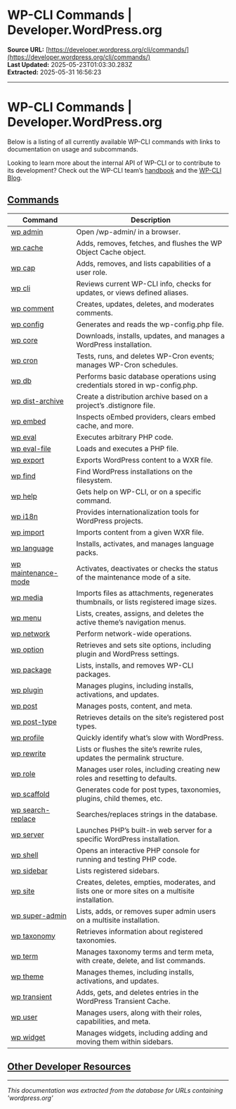 # WP-CLI Commands | Developer.WordPress.org

**Source URL:** [https://developer.wordpress.org/cli/commands/](https://developer.wordpress.org/cli/commands/)  
**Last Updated:** 2025-05-23T01:03:30.283Z  
**Extracted:** 2025-05-31 16:56:23

---

# WP-CLI Commands | Developer.WordPress.org

Below is a listing of all currently available WP-CLI commands with links to documentation on usage and subcommands.

Looking to learn more about the internal API of WP-CLI or to contribute to its development? Check out the WP-CLI team’s [handbook](https://make.wordpress.org/cli/handbook/) and the [WP-CLI Blog](https://make.wordpress.org/cli/).

## [Commands](#commands)

| Command | Description |
| --- | --- |
| [wp admin](https://developer.wordpress.org/cli/commands/admin/) | Open /wp-admin/ in a browser. |
| [wp cache](https://developer.wordpress.org/cli/commands/cache/) | Adds, removes, fetches, and flushes the WP Object Cache object. |
| [wp cap](https://developer.wordpress.org/cli/commands/cap/) | Adds, removes, and lists capabilities of a user role. |
| [wp cli](https://developer.wordpress.org/cli/commands/cli/) | Reviews current WP-CLI info, checks for updates, or views defined aliases. |
| [wp comment](https://developer.wordpress.org/cli/commands/comment/) | Creates, updates, deletes, and moderates comments. |
| [wp config](https://developer.wordpress.org/cli/commands/config/) | Generates and reads the wp-config.php file. |
| [wp core](https://developer.wordpress.org/cli/commands/core/) | Downloads, installs, updates, and manages a WordPress installation. |
| [wp cron](https://developer.wordpress.org/cli/commands/cron/) | Tests, runs, and deletes WP-Cron events; manages WP-Cron schedules. |
| [wp db](https://developer.wordpress.org/cli/commands/db/) | Performs basic database operations using credentials stored in wp-config.php. |
| [wp dist-archive](https://developer.wordpress.org/cli/commands/dist-archive/) | Create a distribution archive based on a project’s .distignore file. |
| [wp embed](https://developer.wordpress.org/cli/commands/embed-2/) | Inspects oEmbed providers, clears embed cache, and more. |
| [wp eval](https://developer.wordpress.org/cli/commands/eval/) | Executes arbitrary PHP code. |
| [wp eval-file](https://developer.wordpress.org/cli/commands/eval-file/) | Loads and executes a PHP file. |
| [wp export](https://developer.wordpress.org/cli/commands/export/) | Exports WordPress content to a WXR file. |
| [wp find](https://developer.wordpress.org/cli/commands/find/) | Find WordPress installations on the filesystem. |
| [wp help](https://developer.wordpress.org/cli/commands/help/) | Gets help on WP-CLI, or on a specific command. |
| [wp i18n](https://developer.wordpress.org/cli/commands/i18n/) | Provides internationalization tools for WordPress projects. |
| [wp import](https://developer.wordpress.org/cli/commands/import/) | Imports content from a given WXR file. |
| [wp language](https://developer.wordpress.org/cli/commands/language/) | Installs, activates, and manages language packs. |
| [wp maintenance-mode](https://developer.wordpress.org/cli/commands/maintenance-mode/) | Activates, deactivates or checks the status of the maintenance mode of a site. |
| [wp media](https://developer.wordpress.org/cli/commands/media/) | Imports files as attachments, regenerates thumbnails, or lists registered image sizes. |
| [wp menu](https://developer.wordpress.org/cli/commands/menu/) | Lists, creates, assigns, and deletes the active theme’s navigation menus. |
| [wp network](https://developer.wordpress.org/cli/commands/network/) | Perform network-wide operations. |
| [wp option](https://developer.wordpress.org/cli/commands/option/) | Retrieves and sets site options, including plugin and WordPress settings. |
| [wp package](https://developer.wordpress.org/cli/commands/package/) | Lists, installs, and removes WP-CLI packages. |
| [wp plugin](https://developer.wordpress.org/cli/commands/plugin/) | Manages plugins, including installs, activations, and updates. |
| [wp post](https://developer.wordpress.org/cli/commands/post/) | Manages posts, content, and meta. |
| [wp post-type](https://developer.wordpress.org/cli/commands/post-type/) | Retrieves details on the site’s registered post types. |
| [wp profile](https://developer.wordpress.org/cli/commands/profile/) | Quickly identify what’s slow with WordPress. |
| [wp rewrite](https://developer.wordpress.org/cli/commands/rewrite/) | Lists or flushes the site’s rewrite rules, updates the permalink structure. |
| [wp role](https://developer.wordpress.org/cli/commands/role/) | Manages user roles, including creating new roles and resetting to defaults. |
| [wp scaffold](https://developer.wordpress.org/cli/commands/scaffold/) | Generates code for post types, taxonomies, plugins, child themes, etc. |
| [wp search-replace](https://developer.wordpress.org/cli/commands/search-replace/) | Searches/replaces strings in the database. |
| [wp server](https://developer.wordpress.org/cli/commands/server/) | Launches PHP’s built-in web server for a specific WordPress installation. |
| [wp shell](https://developer.wordpress.org/cli/commands/shell/) | Opens an interactive PHP console for running and testing PHP code. |
| [wp sidebar](https://developer.wordpress.org/cli/commands/sidebar/) | Lists registered sidebars. |
| [wp site](https://developer.wordpress.org/cli/commands/site/) | Creates, deletes, empties, moderates, and lists one or more sites on a multisite installation. |
| [wp super-admin](https://developer.wordpress.org/cli/commands/super-admin/) | Lists, adds, or removes super admin users on a multisite installation. |
| [wp taxonomy](https://developer.wordpress.org/cli/commands/taxonomy/) | Retrieves information about registered taxonomies. |
| [wp term](https://developer.wordpress.org/cli/commands/term/) | Manages taxonomy terms and term meta, with create, delete, and list commands. |
| [wp theme](https://developer.wordpress.org/cli/commands/theme/) | Manages themes, including installs, activations, and updates. |
| [wp transient](https://developer.wordpress.org/cli/commands/transient/) | Adds, gets, and deletes entries in the WordPress Transient Cache. |
| [wp user](https://developer.wordpress.org/cli/commands/user/) | Manages users, along with their roles, capabilities, and meta. |
| [wp widget](https://developer.wordpress.org/cli/commands/widget/) | Manages widgets, including adding and moving them within sidebars. |

## [Other Developer Resources](#other-developer-resources)

---

*This documentation was extracted from the database for URLs containing 'wordpress.org'*

